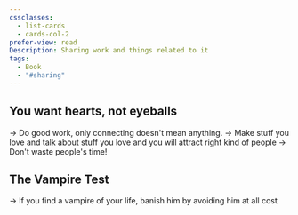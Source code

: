 ```yaml
---
cssclasses:
  - list-cards
  - cards-col-2
prefer-view: read
Description: Sharing work and things related to it
tags:
  - Book
  - "#sharing"
---
```

## You want hearts, not eyeballs
-> Do good work, only connecting doesn't mean anything.
-> Make stuff you love and talk about stuff you love and you will attract right kind of people
-> Don't waste people's time!

## The Vampire Test
-> If you find a vampire of your life, banish him by avoiding him at all cost

